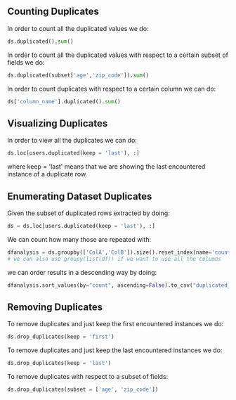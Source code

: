 
## Counting Duplicates
In order to count all the duplicated values we do:
```python
ds.duplicated().sum()
```

In order to count all the duplicated values with respect to a certain subset of fields we do:
```python
ds.duplicated(subset['age','zip_code']).sum()
```

In order to count duplicates with respect to a certain column we can do:
```python
ds['column_name'].duplicated().sum()
```

## Visualizing Duplicates
In order to view all the duplicates we can do:
```python
ds.loc[users.duplicated(keep = 'last'), :]
```
where keep = 'last' means that we are showing the last encountered
instance of a duplicate row.

## Enumerating Dataset Duplicates

Given the subset of duplicated rows extracted by doing:

```python
ds = ds.loc[users.duplicated(keep = 'last'), :]
```
We can count how many those are repeated with:

```python
dfanalysis = ds.groupby(['ColA','ColB']).size().reset_index(name='count')
# we can also use groupy(list(df)) if we want to use all the columns
```

we can order results in a descending way by doing:

```python
dfanalysis.sort_values(by="count", ascending=False).to_csv("duplicated_count_stats.csv", index=False)
```

## Removing Duplicates

To remove duplicates and just keep the first encountered instances we do:
```python
ds.drop_duplicates(keep = 'first')
```

To remove duplicates and just keep the last encountered instances we do:
```python
ds.drop_duplicates(keep = 'last')
```

To remove duplicates with respect to a subset of fields:
```python
ds.drop_duplicates(subset = ['age', 'zip_code'])
```

